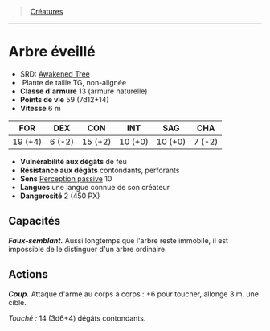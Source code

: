 ﻿---
!MonsterHD
Type: Plante
Size: TG
Alignment: non-alignée
ArmorClass: 13 (armure naturelle)
HitPoints: 59 (7d12+14)
Speed: 6 m
Strength: 19 (+4)
Dexterity: ' 6 (-2)'
Constitution: 15 (+2)
Intelligence: 10 (+0)
Wisdom: 10 (+0)
Charisma: ' 7 (-2)'
DamageVulnerabilities: de feu
DamageResistances: contondants, perforants
Senses: '[Perception passive](hd_abilities_dexterity_perception_passive.md) 10'
Languages: une langue connue de son créateur
Challenge: 2 (450 PX)
Id: monsters_hd.md#arbre-éveillé
ParentLink: monsters_hd.md#créatures
Name: Arbre éveillé
ParentName: Créatures
NameLevel: 1
AltName: '[Awakened Tree](srd_monsters_awakened_tree.md)'
Attributes: {}
---
> [Créatures](hd_monsters.md)

---

# Arbre éveillé

- SRD: [Awakened Tree](srd_monsters_awakened_tree.md)
-  Plante de taille TG, non-alignée
- **Classe d'armure** 13 (armure naturelle)
- **Points de vie** 59 (7d12+14)
- **Vitesse** 6 m

|FOR|DEX|CON|INT|SAG|CHA|
|---|---|---|---|---|---|
|19 (+4)| 6 (-2)|15 (+2)|10 (+0)|10 (+0)| 7 (-2)|

- **Vulnérabilité aux dégâts** de feu
- **Résistance aux dégâts** contondants, perforants
- **Sens** [Perception passive](hd_abilities_dexterity_perception_passive.md) 10
- **Langues** une langue connue de son créateur
- **Dangerosité** 2 (450 PX)

## Capacités

**_Faux-semblant._** Aussi longtemps que l'arbre reste immobile, il est impossible de le distinguer d'un arbre ordinaire.

## Actions

**_Coup._** Attaque d'arme au corps à corps : +6 pour toucher, allonge 3 m, une cible.

_Touché :_ 14 (3d6+4) dégâts contondants.

